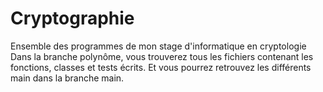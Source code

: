 # Cryptographie
Ensemble des programmes de mon stage d'informatique en cryptologie
Dans la branche polynôme, vous trouverez tous les fichiers contenant les fonctions, classes et tests écrits. 
Et vous pourrez retrouvez les différents main dans la branche main.
